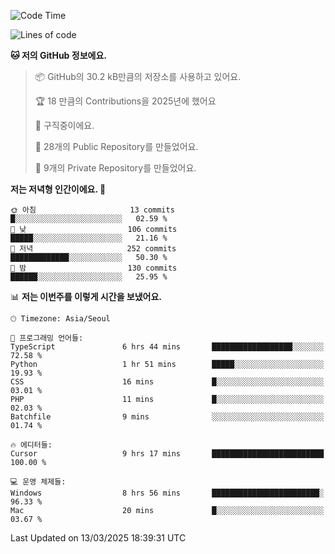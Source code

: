   <!--START_SECTION:waka-->
![Code Time](http://img.shields.io/badge/Code%20Time-1%2C020%20hrs%2055%20mins-blue)

![Lines of code](https://img.shields.io/badge/%EC%A0%80%EB%8A%94%20%EC%97%AC%ED%83%9C%EA%B9%8C%EC%A7%80%20-794.9%20thousand%20%EC%A4%84%EC%9D%98%20%EC%BD%94%EB%93%9C%EB%A5%BC%20%EC%9E%91%EC%84%B1%ED%96%88%EC%96%B4%EC%9A%94.-blue)

**🐱 저의 GitHub 정보에요.** 

> 📦 GitHub의 30.2 kB만큼의 저장소를 사용하고 있어요. 
 > 
> 🏆 18 만큼의 Contributions을 2025년에 했어요
 > 
> 💼 구직중이에요.
 > 
> 📜 28개의 Public Repository를 만들었어요. 
 > 
> 🔑 9개의 Private Repository를 만들었어요. 
 > 
**저는 저녁형 인간이에요. 🦉** 

```text
🌞 아침                     13 commits          █░░░░░░░░░░░░░░░░░░░░░░░░   02.59 % 
🌆 낮　                     106 commits         █████░░░░░░░░░░░░░░░░░░░░   21.16 % 
🌃 저녁                     252 commits         █████████████░░░░░░░░░░░░   50.30 % 
🌙 밤　                     130 commits         ██████░░░░░░░░░░░░░░░░░░░   25.95 % 
```


📊 **저는 이번주를 이렇게 시간을 보냈어요.** 

```text
🕑︎ Timezone: Asia/Seoul

💬 프로그래밍 언어들: 
TypeScript               6 hrs 44 mins       ██████████████████░░░░░░░   72.58 % 
Python                   1 hr 51 mins        █████░░░░░░░░░░░░░░░░░░░░   19.93 % 
CSS                      16 mins             █░░░░░░░░░░░░░░░░░░░░░░░░   03.01 % 
PHP                      11 mins             █░░░░░░░░░░░░░░░░░░░░░░░░   02.03 % 
Batchfile                9 mins              ░░░░░░░░░░░░░░░░░░░░░░░░░   01.74 % 

🔥 에디터들: 
Cursor                   9 hrs 17 mins       █████████████████████████   100.00 % 

💻 운영 체제들: 
Windows                  8 hrs 56 mins       ████████████████████████░   96.33 % 
Mac                      20 mins             █░░░░░░░░░░░░░░░░░░░░░░░░   03.67 % 
```


 Last Updated on 13/03/2025 18:39:31 UTC
<!--END_SECTION:waka-->
